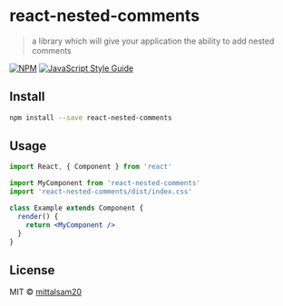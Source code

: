 # react-nested-comments

> a library which will give your application the ability to add nested comments

[![NPM](https://img.shields.io/npm/v/react-nested-comments.svg)](https://www.npmjs.com/package/react-nested-comments) [![JavaScript Style Guide](https://img.shields.io/badge/code_style-standard-brightgreen.svg)](https://standardjs.com)

## Install

```bash
npm install --save react-nested-comments
```

## Usage

```jsx
import React, { Component } from 'react'

import MyComponent from 'react-nested-comments'
import 'react-nested-comments/dist/index.css'

class Example extends Component {
  render() {
    return <MyComponent />
  }
}
```

## License

MIT © [mittalsam20](https://github.com/mittalsam20)
